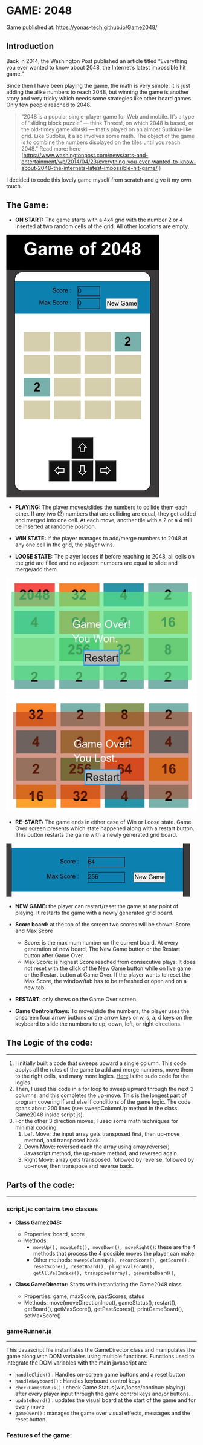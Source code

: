 # GAME: 2048

Game published at: https://yonas-tech.github.io/Game2048/ 

## Introduction

Back in 2014, the Washington Post published an article titled “Everything you ever wanted to know about 2048, the Internet’s latest impossible hit game.” 

Since then I have been playing the game, the math is very simple, it is just adding the alike numbers to reach 2048, but winning the game is another story and very tricky which needs some strategies like other board games. Only few people reached to 2048. 

> “2048 is a popular single-player game for Web and mobile. It’s a type of “sliding block puzzle” — think Threes!, on which 2048 is based, or the old-timey game klotski — that’s played on an almost Sudoku-like grid. Like Sudoku, it also involves some math. The object of the game is to combine the numbers displayed on the tiles until you reach 2048.”
> Read more: here (https://www.washingtonpost.com/news/arts-and-entertainment/wp/2014/04/23/everything-you-ever-wanted-to-know-about-2048-the-internets-latest-impossible-hit-game/ )
>

I decided to code this lovely game myself from scratch and give it my own touch. 

## The Game: 

* **ON START:**
The game starts with a 4x4 grid with the number 2 or 4 inserted at two random cells of the grid. All other locations are empty. 

![start](https://github.com/Yonas-tech/Game2048/blob/main/images/startPage.jpg)


* **PLAYING:**
The player moves/slides the numbers to collide them each other. If any two (2) numbers that are colliding are equal, they get added and merged into one cell. At each move, another tile with a 2 or a 4 will be inserted at randome position. 

* **WIN STATE:**
	If the player manages to add/merge numbers to 2048 at any one cell in the grid, the player wins. 

* **LOOSE STATE:**
	The player looses if before reaching to 2048, all cells on the grid are filled and no adjacent numbers are equal to slide and merge/add them.

![GameOver.YouWon](https://github.com/Yonas-tech/Game2048/blob/main/images/GO_uWon.jpg)
![GameOver.YouLost](https://github.com/Yonas-tech/Game2048/blob/main/images/loose.jpg)


* **RE-START:** The game ends in either case of Win or Loose state. Game Over screen presents which state happened along with a restart button. This button restarts the game with a newly generated grid board. 

![Score Board/New Game](https://github.com/Yonas-tech/Game2048/blob/main/images/score_newGame.jpg)

* **NEW GAME:** the player can restart/reset the game at any point of playing. It restarts the game with a newly generated grid board. 

* **Score board:** at the top of the screen two scores will be shown: Score and Max Score
	- Score: is the maximum number on the current board.  At every generation of new board, The New Game button or the Restart button after Game Over. 
	- Max Score: is highest Score reached from consecutive plays. It does not reset with the click of the New Game button while on live game or the Restart button at Game Over. If the player wants to reset the Max Score, the window/tab has to be refreshed or open and on a new tab. 

* **RESTART:** only shows on the Game Over screen.

* **Game Controls/keys:**
	To move/slide the numbers, the player uses the onscreen four arrow buttons or the arrow keys or w, s, a, d keys on the keyboard to slide the numbers to up, down, left, or right directions. 


## The Logic of the code:
_______
1. I initially built a code that sweeps upward a single column. This code applys all the rules of the game to add and merge numbers, move them to the right cells, and many more logics. [Here](https://github.com/Yonas-tech/Game2048/blob/main/images/mergingLogic.css) is the sudo code for the logics.  
2. Then, I used this code in a for loop to sweep upward through the next 3 columns. and this completes the up-move. This is the longest part of program covering if and else if conditions of the game logic. The code spans about 200 lines (see sweepColumnUp method in the class Game2048 inside script.js). 
3. For the other 3 direction moves, I used some math techniques for minimal codding:
     1. Left Move: the input array gets transposed first, then up-move method, and transposed back. 
    2. Down Move: reversed each the array using array.reverse() Javascript method, the up-move method, and reversed again. 
    3. Right Move: array gets transposed, followed by reverse, followed by up-move, then transpose and reverse back. 
 
## Parts of the code:
_______

### script.js: contains two classes 
* **Class Game2048:**
    * Properties: board, score
    * Methods: 
        * `moveUp(), moveLeft(), moveDown(), moveRight()`: these are the 4 methods that process the 4 possible moves the player can make. 
        * Other methods: `sweepColumnUp(), recordScore(), getScore(), resetScore(), resetBoard(), plugInValForA0(), getAllValIndexs(), transpose(array), generateBoard()`, 

* **Class GameDirector:**
Starts with instantiating the Game2048 class. 
    * Properties: game, maxScore, pastScores, status
    * Methods: move(moveDirectionInput), gameStatus(), restart(), getBoard(), getMaxScore(), getPastScores(), printGameBoard(), setMaxScore()

### gameRunner.js 
__________
This Javascript file instantiates the GameDirector class and manipulates the game along with DOM variables using multiple functions. 
Functions used to integrate the DOM variables with the main javascript are:  
* `handleClick()` : Handles on-screen game buttons and a reset button
* `handleKeyboard()` : Handles keyboard control keys
* `checkGameStatus()` : check Game Status(win/loose/continue playing) after every player input through the game control keys and/or buttons. 
* `updateBoard()` : updates the visual board at the start of the game and for every move
* `gameOver()` : manages the game over visual effects, messages and the reset button. 

### Features of the game:
